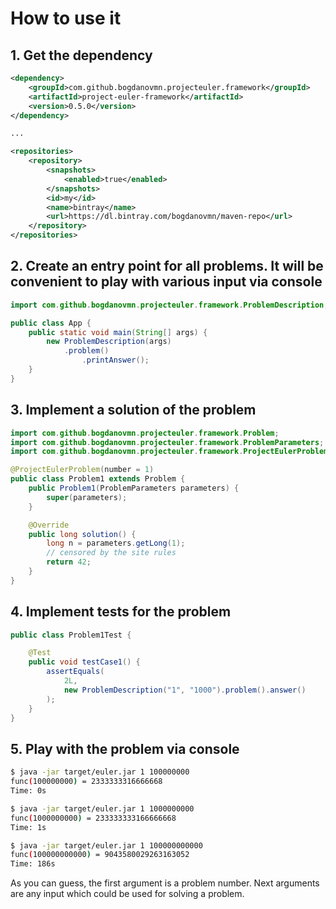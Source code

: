 
# How to use it

## 1. Get the dependency
```xml
<dependency>
    <groupId>com.github.bogdanovmn.projecteuler.framework</groupId>
    <artifactId>project-euler-framework</artifactId>
    <version>0.5.0</version>
</dependency>

...

<repositories>
    <repository>
        <snapshots>
            <enabled>true</enabled>
        </snapshots>
        <id>my</id>
        <name>bintray</name>
        <url>https://dl.bintray.com/bogdanovmn/maven-repo</url>
    </repository>
</repositories>
```

## 2. Create an entry point for all problems. It will be convenient to play with various input via console
```java
import com.github.bogdanovmn.projecteuler.framework.ProblemDescription;

public class App {
	public static void main(String[] args) {
		new ProblemDescription(args)
			.problem()
				.printAnswer();
	}
}
``` 

## 3. Implement a solution of the problem
```java
import com.github.bogdanovmn.projecteuler.framework.Problem;
import com.github.bogdanovmn.projecteuler.framework.ProblemParameters;
import com.github.bogdanovmn.projecteuler.framework.ProjectEulerProblem;

@ProjectEulerProblem(number = 1)
public class Problem1 extends Problem {
	public Problem1(ProblemParameters parameters) {
		super(parameters);
	}

	@Override
	public long solution() {
		long n = parameters.getLong(1);
		// censored by the site rules
		return 42;
	}
}
```

## 4. Implement tests for the problem
```java
public class Problem1Test {

	@Test
	public void testCase1() {
		assertEquals(
			2L,
			new ProblemDescription("1", "1000").problem().answer()
		);
	}
}
```

## 5. Play with the problem via console
```bash
$ java -jar target/euler.jar 1 100000000
func(100000000) = 2333333316666668
Time: 0s

$ java -jar target/euler.jar 1 1000000000
func(1000000000) = 233333333166666668
Time: 1s

$ java -jar target/euler.jar 1 100000000000
func(100000000000) = 9043580029263163052
Time: 186s
```
As you can guess, the first argument is a problem number. 
Next arguments are any input which could be used for solving a problem.
   